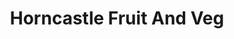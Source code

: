 ---
title: "Horncastle Fruit And Veg"
url: /horncastle/horncastle-fruit-and-veg/
shop: greengrocer
---